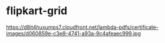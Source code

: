 # flipkart-grid

https://d8it4huxumps7.cloudfront.net/lambda-pdfs/certificate-images/d060859e-c3e8-4741-a93a-9c4afeaec999.jpg
